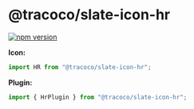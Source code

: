 # @tracoco/slate-icon-hr

[![npm version](https://badge.fury.io/js/%40canner%2Fslate-icon-hr.svg)](https://badge.fury.io/js/%40canner%2Fslate-icon-hr)

**Icon:**

```js
import HR from "@tracoco/slate-icon-hr";
```

**Plugin:**

```js
import { HrPlugin } from "@tracoco/slate-icon-hr";
```

